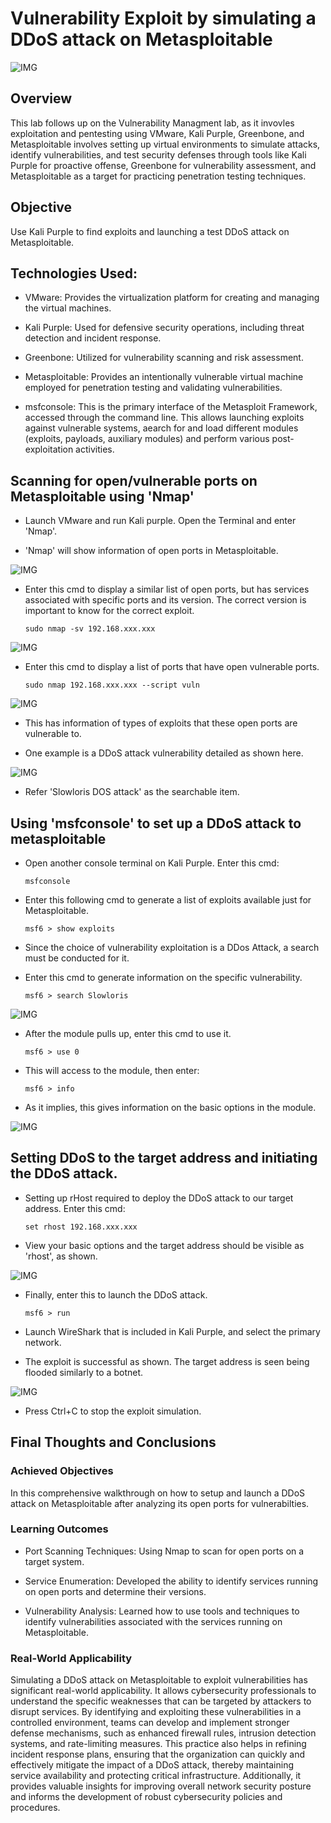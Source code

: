 # Vulnerability Exploit by simulating a DDoS attack on Metasploitable

  ![IMG](https://i.imgur.com/W0YDRak.png)

## Overview

This lab follows up on the Vulnerability Managment lab, as it invovles exploitation and pentesting using VMware, Kali Purple, Greenbone, and Metasploitable involves setting up virtual environments to simulate attacks, identify vulnerabilities, and test security defenses through tools like Kali Purple for proactive offense, Greenbone for vulnerability assessment, and Metasploitable as a target for practicing penetration testing techniques.

## Objective

Use Kali Purple to find exploits and launching a test DDoS attack on Metasploitable.

## Technologies Used:

- VMware: Provides the virtualization platform for creating and managing the virtual machines.

- Kali Purple: Used for defensive security operations, including threat detection and incident response.

- Greenbone: Utilized for vulnerability scanning and risk assessment.

- Metasploitable: Provides an intentionally vulnerable virtual machine employed for penetration testing and validating vulnerabilities.

- msfconsole: This is the primary interface of the Metasploit Framework, accessed through the command line. This allows launching exploits against vulnerable systems, aearch for and load different modules (exploits, payloads, auxiliary modules) and perform various post-exploitation activities.

## Scanning for open/vulnerable ports on Metasploitable using 'Nmap'

- Launch VMware and run Kali purple. Open the Terminal and enter 'Nmap'.

- 'Nmap' will show information of open ports in Metasploitable.

![IMG](https://i.imgur.com/j1JtbMF.png)

- Enter this cmd to display a similar list of open ports, but has services associated with specific ports and its version. The correct version is important to know for the correct exploit.

      sudo nmap -sv 192.168.xxx.xxx
  
![IMG](https://i.imgur.com/ZqkxTWR.png)
  
- Enter this cmd to display a list of ports that have open vulnerable ports.

      sudo nmap 192.168.xxx.xxx --script vuln

![IMG](https://i.imgur.com/k7qam5s.png)
  
- This has information of types of exploits that these open ports are vulnerable to.

- One example is a DDoS attack vulnerability detailed as shown here.

![IMG](https://i.imgur.com/pZs0sbi.png)

- Refer 'Slowloris DOS attack' as the searchable item.
  
## Using 'msfconsole' to set up a DDoS attack to metasploitable

- Open another console terminal on Kali Purple. Enter this cmd:

      msfconsole

- Enter this following cmd to generate a list of exploits available just for Metasploitable.

      msf6 > show exploits
  
- Since the choice of vulnerability exploitation is a DDos Attack, a search must be conducted for it. 

- Enter this cmd to generate information on the specific vulnerability. 

      msf6 > search Slowloris

![IMG](https://i.imgur.com/80gFxsS.png)

- After the module pulls up, enter this cmd to use it.

      msf6 > use 0

- This will access to the module, then enter:

      msf6 > info

- As it implies, this gives information on the basic options in the module.

![IMG](https://i.imgur.com/jWk9h6D.png)

## Setting DDoS to the target address and initiating the DDoS attack.

- Setting up rHost required to deploy the DDoS attack to our target address. Enter this cmd:

      set rhost 192.168.xxx.xxx

- View your basic options and the target address should be visible as 'rhost', as shown.

![IMG](https://i.imgur.com/jvIHoNA.png)

- Finally, enter this to launch the DDoS attack.

      msf6 > run

- Launch WireShark that is included in Kali Purple, and select the primary network.

- The exploit is successful as shown. The target address is seen being flooded similarly to a botnet.

![IMG](https://i.imgur.com/3pYLBnf.png)

- Press Ctrl+C to stop the exploit simulation.

## Final Thoughts and Conclusions

### Achieved Objectives

In this comprehensive walkthrough on how to setup and launch a DDoS attack on Metasploitable after analyzing its open ports for vulnerabilties.

### Learning Outcomes

- Port Scanning Techniques: Using Nmap to scan for open ports on a target system.

- Service Enumeration: Developed the ability to identify services running on open ports and determine their versions.

- Vulnerability Analysis: Learned how to use tools and techniques to identify vulnerabilities associated with the services running on Metasploitable.

### Real-World Applicability

Simulating a DDoS attack on Metasploitable to exploit vulnerabilities has significant real-world applicability. It allows cybersecurity professionals to understand the specific weaknesses that can be targeted by attackers to disrupt services. By identifying and exploiting these vulnerabilities in a controlled environment, teams can develop and implement stronger defense mechanisms, such as enhanced firewall rules, intrusion detection systems, and rate-limiting measures. This practice also helps in refining incident response plans, ensuring that the organization can quickly and effectively mitigate the impact of a DDoS attack, thereby maintaining service availability and protecting critical infrastructure. Additionally, it provides valuable insights for improving overall network security posture and informs the development of robust cybersecurity policies and procedures.
  
